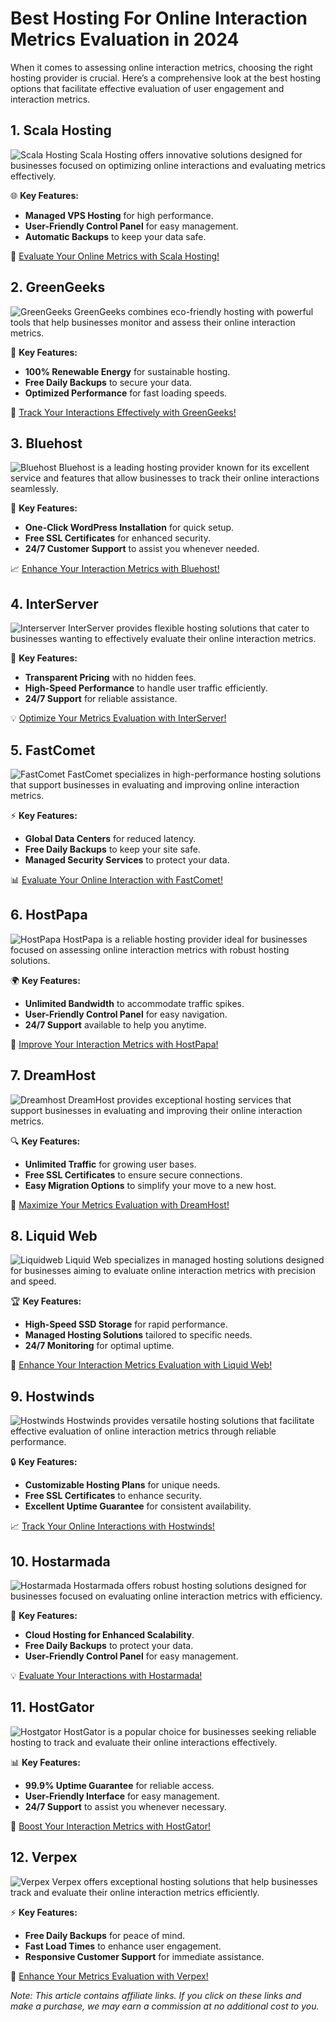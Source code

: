 # Best Hosting For Online Interaction Metrics Evaluation in 2024

When it comes to assessing online interaction metrics, choosing the right hosting provider is crucial. Here’s a comprehensive look at the best hosting options that facilitate effective evaluation of user engagement and interaction metrics.

## 1. **Scala Hosting**

![Scala Hosting](https://i.imgur.com/uJ5JIK3.png "Scala Web Hosting")
Scala Hosting offers innovative solutions designed for businesses focused on optimizing online interactions and evaluating metrics effectively.

🌐 **Key Features:**
- **Managed VPS Hosting** for high performance.
- **User-Friendly Control Panel** for easy management.
- **Automatic Backups** to keep your data safe.

🔗 [Evaluate Your Online Metrics with Scala Hosting!](https://snipitx.com/scala-jy)

## 2. **GreenGeeks**

![GreenGeeks](https://i.imgur.com/eEwuntu.jpg "GreenGeeks Hosting")
GreenGeeks combines eco-friendly hosting with powerful tools that help businesses monitor and assess their online interaction metrics.

🌿 **Key Features:**
- **100% Renewable Energy** for sustainable hosting.
- **Free Daily Backups** to secure your data.
- **Optimized Performance** for fast loading speeds.

🍃 [Track Your Interactions Effectively with GreenGeeks!](https://snipitx.com/greengeeks-jy)

## 3. **Bluehost**

![Bluehost](https://i.imgur.com/PasFF9E.jpeg "Bluehost Hosting")
Bluehost is a leading hosting provider known for its excellent service and features that allow businesses to track their online interactions seamlessly.

🚀 **Key Features:**
- **One-Click WordPress Installation** for quick setup.
- **Free SSL Certificates** for enhanced security.
- **24/7 Customer Support** to assist you whenever needed.

📈 [Enhance Your Interaction Metrics with Bluehost!](https://snipitx.com/bluehost-jy)

## 4. **InterServer**

![Interserver](https://i.imgur.com/OM5dOEW.jpeg "Interserver Hosting")
InterServer provides flexible hosting solutions that cater to businesses wanting to effectively evaluate their online interaction metrics.

🔑 **Key Features:**
- **Transparent Pricing** with no hidden fees.
- **High-Speed Performance** to handle user traffic efficiently.
- **24/7 Support** for reliable assistance.

💡 [Optimize Your Metrics Evaluation with InterServer!](https://snipitx.com/interserver-jy)

## 5. **FastComet**

![FastComet](https://i.imgur.com/7qgXuWp.png "FastComet Hosting")
FastComet specializes in high-performance hosting solutions that support businesses in evaluating and improving online interaction metrics.

⚡ **Key Features:**
- **Global Data Centers** for reduced latency.
- **Free Daily Backups** to keep your site safe.
- **Managed Security Services** to protect your data.

📊 [Evaluate Your Online Interaction with FastComet!](https://snipitx.com/fastcomet-jy)

## 6. **HostPapa**

![HostPapa](https://i.imgur.com/ouDTkvl.jpeg "HostPapa Hosting")
HostPapa is a reliable hosting provider ideal for businesses focused on assessing online interaction metrics with robust hosting solutions.

🌍 **Key Features:**
- **Unlimited Bandwidth** to accommodate traffic spikes.
- **User-Friendly Control Panel** for easy navigation.
- **24/7 Support** available to help you anytime.

💼 [Improve Your Interaction Metrics with HostPapa!](https://snipitx.com/hostpapa-jy)

## 7. **DreamHost**

![Dreamhost](https://i.imgur.com/rXIg8ip.jpeg "Dreamhost Hosting")
DreamHost provides exceptional hosting services that support businesses in evaluating and improving their online interaction metrics.

🔍 **Key Features:**
- **Unlimited Traffic** for growing user bases.
- **Free SSL Certificates** to ensure secure connections.
- **Easy Migration Options** to simplify your move to a new host.

🚀 [Maximize Your Metrics Evaluation with DreamHost!](https://snipitx.com/dreamhost-jy)

## 8. **Liquid Web**

![Liquidweb](https://i.imgur.com/4IvT9SC.jpeg "Liquidweb Hosting")
Liquid Web specializes in managed hosting solutions designed for businesses aiming to evaluate online interaction metrics with precision and speed.

🏆 **Key Features:**
- **High-Speed SSD Storage** for rapid performance.
- **Managed Hosting Solutions** tailored to specific needs.
- **24/7 Monitoring** for optimal uptime.

🔗 [Enhance Your Interaction Metrics Evaluation with Liquid Web!](https://snipitx.com/liquidweb-jy)

## 9. **Hostwinds**

![Hostwinds](https://i.imgur.com/53aSNXx.jpeg "Hostwinds Hosting")
Hostwinds provides versatile hosting solutions that facilitate effective evaluation of online interaction metrics through reliable performance.

🔒 **Key Features:**
- **Customizable Hosting Plans** for unique needs.
- **Free SSL Certificates** to enhance security.
- **Excellent Uptime Guarantee** for consistent availability.

📈 [Track Your Online Interactions with Hostwinds!](https://snipitx.com/hostwinds-jy)

## 10. **Hostarmada**

![Hostarmada](https://i.imgur.com/KFbdf3o.jpeg "Hostarmada Hosting")
Hostarmada offers robust hosting solutions designed for businesses focused on evaluating online interaction metrics with efficiency.

🌟 **Key Features:**
- **Cloud Hosting for Enhanced Scalability**.
- **Free Daily Backups** to protect your data.
- **User-Friendly Control Panel** for easy management.

💡 [Evaluate Your Interactions with Hostarmada!](https://snipitx.com/hostarmada-jy)

## 11. **HostGator**

![Hostgator](https://i.imgur.com/BcVkH57.jpeg "Hostgator Hosting")
HostGator is a popular choice for businesses seeking reliable hosting to track and evaluate their online interactions effectively.

📊 **Key Features:**
- **99.9% Uptime Guarantee** for reliable access.
- **User-Friendly Interface** for easy management.
- **24/7 Support** to assist you whenever necessary.

🔗 [Boost Your Interaction Metrics with HostGator!](https://snipitx.com/hostgator-jy)

## 12. **Verpex**

![Verpex](https://i.imgur.com/6x5LhiS.jpeg "Verpex Hosting")
Verpex offers exceptional hosting solutions that help businesses track and evaluate their online interaction metrics efficiently.

⚡ **Key Features:**
- **Free Daily Backups** for peace of mind.
- **Fast Load Times** to enhance user engagement.
- **Responsive Customer Support** for immediate assistance.

🚀 [Enhance Your Metrics Evaluation with Verpex!](https://snipitx.com/verpex-jy)

*Note: This article contains affiliate links. If you click on these links and make a purchase, we may earn a commission at no additional cost to you.*
